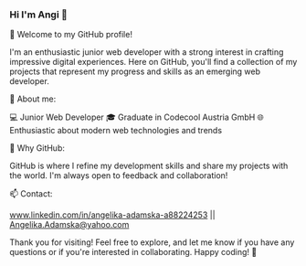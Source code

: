 ### Hi I'm Angi 👋

👋 Welcome to my GitHub profile!

I'm an enthusiastic junior web developer with a strong interest in crafting impressive digital experiences. Here on GitHub, you'll find a collection of my projects that represent my progress and skills as an emerging web developer.

🚀 About me:

💻 Junior Web Developer
🎓 Graduate in Codecool Austria GmbH
🌐 Enthusiastic about modern web technologies and trends

🌟 Why GitHub:

GitHub is where I refine my development skills and share my projects with the world. I'm always open to feedback and collaboration!

📫 Contact:

www.linkedin.com/in/angelika-adamska-a88224253 || 
Angelika.Adamska@yahoo.com

Thank you for visiting! Feel free to explore, and let me know if you have any questions or if you're interested in collaborating. Happy coding! 🚀



<!--
**AngiandMello/AngiandMello** is a ✨ _special_ ✨ repository because its `README.md` (this file) appears on your GitHub profile.



